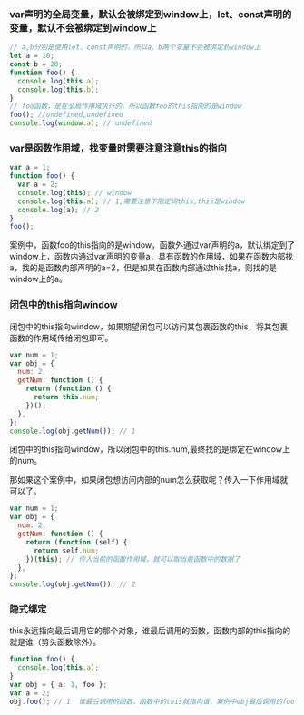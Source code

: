 ### var声明的全局变量，默认会被绑定到window上，let、const声明的变量，默认不会被绑定到window上

```javascript
// a,b分别是使用let、const声明的，所以a、b两个变量不会被绑定到window上
let a = 10;
const b = 20;
function foo() {
  console.log(this.a);
  console.log(this.b);
}
// foo函数，是在全局作用域执行的，所以函数foo的this指向的是window
foo(); //undefined,undefined
console.log(window.a); // undefined
```

### var是函数作用域，找变量时需要注意注意this的指向

```javascript
var a = 1;
function foo() {
  var a = 2;
  console.log(this); // window
  console.log(this.a); // 1,需要注意下限定词this,this是window
  console.log(a); // 2
}
foo();
```

案例中，函数foo的this指向的是window，函数外通过var声明的a，默认绑定到了window上，函数内通过var声明的变量a，具有函数的作用域，如果在函数内部找a，找的是函数内部声明的a=2，但是如果在函数内部通过this找a，则找的是window上的a。

### 闭包中的this指向window

闭包中的this指向window，如果期望闭包可以访问其包裹函数的this，将其包裹函数的作用域传给闭包即可。

```javascript
var num = 1;
var obj = {
  num: 2,
  getNum: function () {
    return (function () {
      return this.num;
    })();
  },
};
console.log(obj.getNum()); // 1
```

闭包中的this指向window，所以闭包中的this.num,最终找的是绑定在window上的num。

那如果这个案例中，如果闭包想访问内部的num怎么获取呢？传入一下作用域就可以了。

```javascript
var num = 1;
var obj = {
  num: 2,
  getNum: function () {
    return (function (self) {
      return self.num;
    })(this); // 传入当前的函数作用域，就可以取当前函数中的数据了
  },
};
console.log(obj.getNum()); // 2
```

### 隐式绑定

this永远指向最后调用它的那个对象，谁最后调用的函数，函数内部的this指向的就是谁（剪头函数除外）。

```javascript
function foo() {
  console.log(this.a);
}
var obj = { a: 1, foo };
var a = 2;
obj.foo(); // 1  谁最后调用的函数，函数中的this就指向谁，案例中obj最后调用的foo，那么函数foo中this指向的就是foo
```